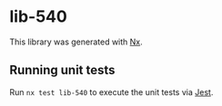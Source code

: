 # lib-540

This library was generated with [Nx](https://nx.dev).

## Running unit tests

Run `nx test lib-540` to execute the unit tests via [Jest](https://jestjs.io).
